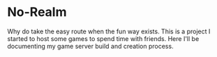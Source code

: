 # No-Realm
Why do take the easy route when the fun way exists. This is a project I started to host some games to spend time with friends. Here I'll be documenting my game server build and creation process.
